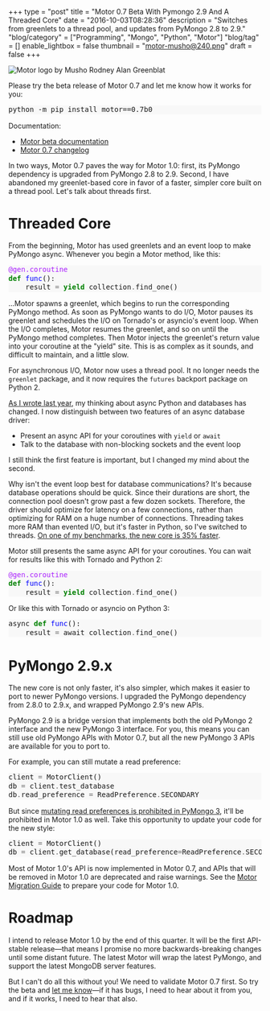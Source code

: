 +++
type = "post"
title = "Motor 0.7 Beta With Pymongo 2.9 And A Threaded Core"
date = "2016-10-03T08:28:36"
description = "Switches from greenlets to a thread pool, and updates from PyMongo 2.8 to 2.9."
"blog/category" = ["Programming", "Mongo", "Python", "Motor"]
"blog/tag" = []
enable_lightbox = false
thumbnail = "motor-musho@240.png"
draft = false
+++

<p><img style="display:block; margin-left:auto; margin-right:auto;" src="motor-musho.png" alt="Motor logo by Musho Rodney Alan Greenblat" title="motor-musho.png" border="0" /></p>
<p>Please try the beta release of Motor 0.7 and let me know how it works for you:</p>
<div class="codehilite" style="background: #f8f8f8"><pre style="line-height: 125%">python -m pip install motor==0.7b0
</pre></div>


<p>Documentation:</p>
<ul>
<li><a href="https://motor.readthedocs.io/en/latest/">Motor beta documentation</a></li>
<li><a href="https://motor.readthedocs.io/en/latest/changelog.html">Motor 0.7 changelog</a></li>
</ul>
<p>In two ways, Motor 0.7 paves the way for Motor 1.0: first, its PyMongo dependency is upgraded from PyMongo 2.8 to 2.9. Second, I have abandoned my greenlet-based core in favor of a faster, simpler core built on a thread pool. Let's talk about threads first.</p>
<h1 id="threaded-core">Threaded Core</h1>
<p>From the beginning, Motor has used greenlets and an event loop to make PyMongo async. Whenever you begin a Motor method, like this:</p>
<div class="codehilite" style="background: #f8f8f8"><pre style="line-height: 125%"><span style="color: #AA22FF">@gen.coroutine</span>
<span style="color: #008000; font-weight: bold">def</span> <span style="color: #0000FF">func</span>():
    result <span style="color: #666666">=</span> <span style="color: #008000; font-weight: bold">yield</span> collection<span style="color: #666666">.</span>find_one()
</pre></div>


<p>...Motor spawns a greenlet, which begins to run the corresponding PyMongo method. As soon as PyMongo wants to do I/O, Motor pauses its greenlet and schedules the I/O on Tornado's or asyncio's event loop. When the I/O completes, Motor resumes the greenlet, and so on until the PyMongo method completes. Then Motor injects the greenlet's return value into your coroutine at the "yield" site. This is as complex as it sounds, and difficult to maintain, and a little slow.</p>
<p>For asynchronous I/O, Motor now uses a thread pool. It no longer needs the
<code>greenlet</code> package, and it now requires the <code>futures</code> backport package on
Python 2.</p>
<p><a href="/blog/response-to-asynchronous-python-and-databases/">As I wrote last year</a>, my thinking about async Python and databases has changed. I now distinguish between two features of an async database driver:</p>
<ul>
<li>Present an async API for your coroutines with <code>yield</code> or <code>await</code></li>
<li>Talk to the database with non-blocking sockets and the event loop</li>
</ul>
<p>I still think the first feature is important, but I changed my mind about the second.</p>
<p>Why isn't the event loop best for database communications? It's because database operations should be quick. Since their durations are short, the connection pool doesn't grow past a few dozen sockets. Therefore, the driver should optimize for latency on a few connections, rather than optimizing for RAM on a huge number of connections. Threading takes more RAM than evented I/O, but it's faster in Python, so I've switched to threads. <a href="https://jira.mongodb.org/browse/MOTOR-112?focusedCommentId=1376428&amp;page=com.atlassian.jira.plugin.system.issuetabpanels:comment-tabpanel#comment-1376428">On one of my benchmarks, the new core is 35% faster</a>.</p>
<p>Motor still presents the same async API for your coroutines. You can wait for results like this with Tornado and Python 2:</p>
<div class="codehilite" style="background: #f8f8f8"><pre style="line-height: 125%"><span style="color: #AA22FF">@gen.coroutine</span>
<span style="color: #008000; font-weight: bold">def</span> <span style="color: #0000FF">func</span>():
    result <span style="color: #666666">=</span> <span style="color: #008000; font-weight: bold">yield</span> collection<span style="color: #666666">.</span>find_one()
</pre></div>


<p>Or like this with Tornado or asyncio on Python 3:</p>
<div class="codehilite" style="background: #f8f8f8"><pre style="line-height: 125%">async <span style="color: #008000; font-weight: bold">def</span> <span style="color: #0000FF">func</span>():
    result <span style="color: #666666">=</span> await collection<span style="color: #666666">.</span>find_one() 
</pre></div>


<h1 id="pymongo-29x">PyMongo 2.9.x</h1>
<p>The new core is not only faster, it's also simpler, which makes it easier to port to newer PyMongo versions. I upgraded the PyMongo dependency from 2.8.0 to 2.9.x, and wrapped PyMongo 2.9's new APIs.</p>
<p>PyMongo 2.9 is a bridge version that implements both the old PyMongo 2 interface and the new PyMongo 3 interface. For you, this means you can still use old PyMongo APIs with Motor 0.7, but all the new PyMongo 3 APIs are available for you to port to.</p>
<p>For example, you can still mutate a read preference:</p>
<div class="codehilite" style="background: #f8f8f8"><pre style="line-height: 125%">client <span style="color: #666666">=</span> MotorClient()
db <span style="color: #666666">=</span> client<span style="color: #666666">.</span>test_database
db<span style="color: #666666">.</span>read_preference <span style="color: #666666">=</span> ReadPreference<span style="color: #666666">.</span>SECONDARY
</pre></div>


<p>But since <a href="http://api.mongodb.com/python/current/migrate-to-pymongo3.html#the-read-preference-attribute-is-immutable">mutating read preferences is prohibited in PyMongo 3</a>, it'll be prohibited in Motor 1.0 as well. Take this opportunity to update your code for the new style:</p>
<div class="codehilite" style="background: #f8f8f8"><pre style="line-height: 125%">client <span style="color: #666666">=</span> MotorClient()
db <span style="color: #666666">=</span> client<span style="color: #666666">.</span>get_database(read_preference<span style="color: #666666">=</span>ReadPreference<span style="color: #666666">.</span>SECONDARY)
</pre></div>


<p>Most of Motor 1.0's API is now implemented in Motor 0.7, and APIs that will be removed in
Motor 1.0 are deprecated and raise warnings. See the
<a href="https://motor.readthedocs.io/en/latest/migrate-to-motor-1.html">Motor Migration Guide</a> to prepare your code for Motor 1.0.</p>
<h1 id="roadmap">Roadmap</h1>
<p>I intend to release Motor 1.0 by the end of this quarter. It will be the first API-stable release&mdash;that means I promise no more backwards-breaking changes until some distant future. The latest Motor will wrap the latest PyMongo, and support the latest MongoDB server features.</p>
<p>But I can't do all this without you! We need to validate Motor 0.7 first.  So try the beta and <a href="https://twitter.com/jessejiryudavis">let me know</a>&mdash;if it has bugs, I need to hear about it from you, and if it works, I need to hear that also.</p>
    
